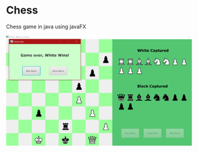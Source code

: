 # Chess
Chess game in java using javaFX


![alt text](https://github.com/Ewashere0/Chess/blob/main/screenshots/checkmate.png?raw=true)
